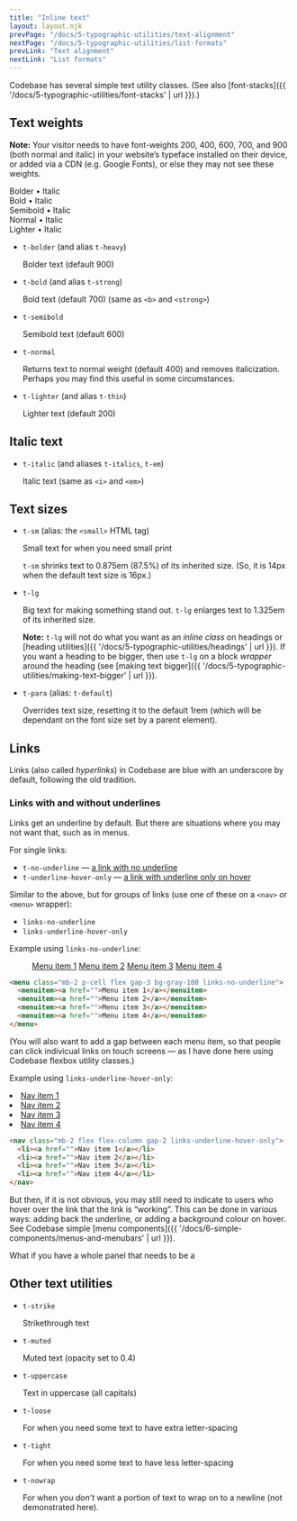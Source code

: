 ```yaml
---
title: "Inline text"
layout: layout.njk
prevPage: "/docs/5-typographic-utilities/text-alignment"
nextPage: "/docs/5-typographic-utilities/list-formats"
prevLink: "Text alignment"
nextLink: "List formats"
---
```


Codebase has several simple text utility classes. (See also [font-stacks]({{ '/docs/5-typographic-utilities/font-stacks' | url }}).)

## Text weights

**Note:** Your visitor needs to have font-weights 200, 400, 600, 700, and 900 (both normal and italic) in your website’s typeface installed on their device, or added via a CDN (e.g. Google Fonts), or else they may not see these weights.

<span class="t-bolder">Bolder • <span class="t-italic">Italic</span></span><br>
<span class="t-bold">Bold • <span class="t-italic">Italic</span></span><br>
<span class="t-semibold">Semibold • <span class="t-italic">Italic</span></span><br>
<span class="t-normal">Normal • <span class="t-italic">Italic</span></span><br>
<span class="t-lighter">Lighter • <span class="t-italic">Italic</span></span>

* `t-bolder` (and alias `t-heavy`)

    <span class="t-bolder">Bolder text (default 900)</span>

* `t-bold` (and alias `t-strong`)

    <span class="t-bold">Bold text (default 700)</span> (same as `<b>` and `<strong>`)

* `t-semibold`

    <span class="t-semibold">Semibold text (default 600)</span>

* `t-normal`

    <span class="t-bold t-italic">Returns text to normal weight (default 400) and removes italicization. <span class="t-normal">Perhaps you may find this useful</span> in some circumstances.</span>

* `t-lighter` (and alias `t-thin`)

    <span class="t-lighter">Lighter text (default 200)</span>

## Italic text

* `t-italic` (and aliases `t-italics`, `t-em`)

    <span class="t-italic">Italic text</span> (same as `<i>` and `<em>`)

## Text sizes

* `t-sm` (alias: the `<small>` HTML tag)

    Small text for <span class="t-sm">when you need small print</span>

    `t-sm` shrinks text to 0.875em (87.5%) of its inherited size. (So, it is 14px when the default text size is 16px.)

* `t-lg`

    Big text for making <span class="t-lg">something</span> stand out. `t-lg` enlarges text to 1.325em of its inherited size.

    **Note:** `t-lg` will not do what you want as an _inline class_ on headings or [heading utilities]({{ '/docs/5-typographic-utilities/headings' | url }}). If you want a heading to be bigger, then use `t-lg` on a block _wrapper_ around the heading (see [making text bigger]({{ '/docs/5-typographic-utilities/making-text-bigger' | url }}).

* `t-para` (alias: `t-default`)

    Overrides text size, resetting it to the default 1rem (which will be dependant on the font size set by a parent element).

## Links

Links (also called _hyperlinks_) in Codebase are blue with an underscore by default, following the old tradition.

### Links with and without underlines

Links get an underline by default. But there are situations where you may not want that, such as in menus.

For single links:

* `t-no-underline` &mdash; <a class="t-no-underline" href="">a link with no underline</a>
* `t-underline-hover-only` &mdash; <a class="t-underline-hover-only" href="">a link with underline only on hover</a>

Similar to the above, but for groups of links (use one of these on a `<nav>` or `<menu>` wrapper):

* `links-no-underline`
* `links-underline-hover-only`

Example using `links-no-underline`:

<menu class="mb-2 p-cell flex gap-3 bg-gray-100 links-no-underline">
  <menuitem><a href="">Menu item 1</a></menuitem>
  <menuitem><a href="">Menu item 2</a></menuitem>
  <menuitem><a href="">Menu item 3</a></menuitem>
  <menuitem><a href="">Menu item 4</a></menuitem>
</menu>

```html
<menu class="mb-2 p-cell flex gap-3 bg-gray-100 links-no-underline">
  <menuitem><a href="">Menu item 1</a></menuitem>
  <menuitem><a href="">Menu item 2</a></menuitem>
  <menuitem><a href="">Menu item 3</a></menuitem>
  <menuitem><a href="">Menu item 4</a></menuitem>
</menu>
```

(You will also want to add a gap between each menu item, so that people can click indivicual links on touch screens &mdash; as I have done here using Codebase flexbox utility classes.)

Example using `links-underline-hover-only`:

<nav class="mb-2 flex flex-column gap-2 links-underline-hover-only">
  <li><a href="">Nav item 1</a></li>
  <li><a href="">Nav item 2</a></li>
  <li><a href="">Nav item 3</a></li>
  <li><a href="">Nav item 4</a></li>
</nav>

```html
<nav class="mb-2 flex flex-column gap-2 links-underline-hover-only">
  <li><a href="">Nav item 1</a></li>
  <li><a href="">Nav item 2</a></li>
  <li><a href="">Nav item 3</a></li>
  <li><a href="">Nav item 4</a></li>
</nav>
```

But then, if it is not obvious, you may still need to indicate to users who hover over the link that the link is “working”. This can be done in various ways: adding back the underline, or adding a background colour on hover. See Codebase simple [menu components]({{ '/docs/6-simple-components/menus-and-menubars' | url }}).

What if you have a whole panel that needs to be a

## Other text utilities

* `t-strike`

    <span class="t-strike">Strikethrough text</span>

* `t-muted`

    <span class="t-muted">Muted text (opacity set to 0.4)</span>

* `t-uppercase`

    <span class="t-uppercase">Text in uppercase</span> (all capitals)

* `t-loose`

    <span class="t-loose">For when you need some text to have extra letter-spacing</span>

* `t-tight`

    <span class="t-tight">For when you need some text to have less letter-spacing</span>

* `t-nowrap`

    For when you _don’t_ want a portion of text to wrap on to a newline (not demonstrated here).
